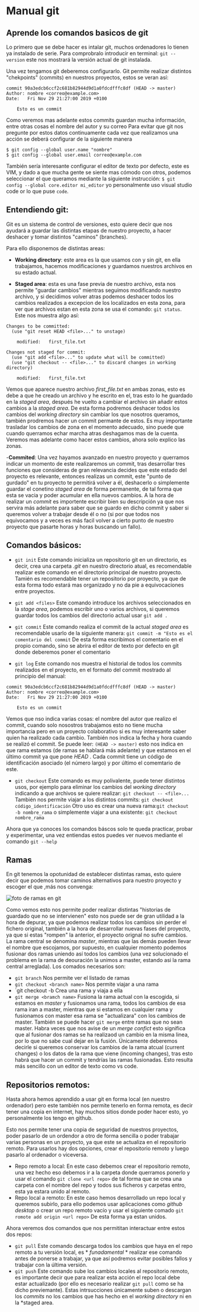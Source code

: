 # Manual git
## Aprende los comandos basicos de git

Lo primero que se debe hacer es intalar git, muchos ordenadores lo tienen ya instalado de serie. 
Para comprobralo introducir en terminal: `git --version` este nos mostrará la versión actual de git instalada.

Una vez tengamos git deberemos configurarlo. Git permite realizar distintos "chekpoints" (commits) en nuestros proyectos, estos se veran así:
```
commit 90a3edcb6ccf2c681b82944d9d1a0fdcdfffc8df (HEAD -> master)
Author: nombre <correo@example.com>
Date:   Fri Nov 29 21:27:00 2019 +0100

    Esto es un commit
```
Como veremos mas adelante estos commits guardan mucha información, entre otras cosas el nombre del autor y su correo
Para evitar que git nos pregunte por estos datos continuamente cada vez que realizamos una acción se deberá configurar de la siguiente manera
```
$ git config --global user.name "nombre"
$ git config --global user.email correo@example.com
```

También sería interesante configurar el editor de texto por defecto, este es VIM, y dado a que mucha gente se siente mas cómodo con otros, podemos seleccionar el que queramos mediante la siguiente instrucción:
`$ git config --global core.editor mi_editor`
yo personalmente uso visual studio code or lo que puse `code`.

## Entendiendo git:
Git es un sistema de control de versiones, esto quiere decir que nos ayudará a guardar las distintas etapas de nuestro proyecto, a hacer deshacer y tomar distintos "caminos" (branches).

Para ello disponemos de distintas areas:

- **Working directory**: este area es la que usamos con y sin git, en ella trabajamos, hacemos modificaciones y guardamos nuestros archivos en su estado actual.

- **Staged area**: esta es una fase previa de nuestro archivo, esta nos permite "guardar cambios" mientras seguimos modificando nuestro archivo, y si decidimos volver atras podemos deshacer todos los cambios realizados a excepcion de los localizados en esta zona, para ver que archivos estan en esta zona se usa el comando: `git status`. Este nos muestra algo así: 



```On branch master
Changes to be committed:
  (use "git reset HEAD <file>..." to unstage)

	modified:   first_file.txt

Changes not staged for commit:
  (use "git add <file>..." to update what will be committed)
  (use "git checkout -- <file>..." to discard changes in working directory)

	modified:   first_file.txt

```
Vemos que aparece nuestro archivo *first_file.txt* en ambas zonas, esto es debe a que he creado un archivo y he escrito en el, tras esto lo he guardado en la *staged area*, después he vuelto a cambiar el archivo sin añadir estos cambios a la *staged area*. De esta forma podremos deshacer todos los cambios del *working directory* sin cambiar los que nosotros queramos, también prodremos hacer un commit permante de estos.
Es muy importante trasladar los cambios de zona en el momento adecuado, sino puede que cuando querramos echar marcha atras deshagamos mas de la cuenta.
Veremos mas adelante como hacer estos cambios, ahora solo explico las zonas.

-**Commited**: Una vez hayamos avanzado en nuestro proyecto y querramos indicar un momento de este realizaremos un commit, tras desarrollar tres funciones que consideras de gran relevancia decides que este estado del proyecto es relevante, entonces realizas un commit, este "punto de gurdado" en tu proyecto te permitirá volver a él, deshacerlo o simplemente guardar el conetino *staged area* de forma permanente, de tal forma que esta se vacia y poder acumular en ella nuevos cambios. A la hora de realizar un *commit*  es importente escribir bien su descripción ya que nos servira más adelante para saber que se guardo en dicho commit y saber si queremos volver a trabajar desde él o no (si por que todos nos equivocamos y a veces es más facil volver a cierto punto de nuestro proyecto que pasarte horas y horas buscando un fallo).


## Comandos básicos:

- `git init`
Este comando inicializa un repositorio git en un directorio, es decir, crea una carpeta *.git* en nuestro directorio atual, es recomendable realizar este comando en el directorio principal de nuestro proyecto. Tamién es recomendable tener un repositorio por proyecto, ya que de esta forma todo estará mas organizado y no da pie a equivocaciones entre proyectos.

- `git add <files>`
Este comando introduce los archivos seleccionados en la *stage area*, podemos escribir uno o varios archivos, si queremos guardar todos los cambios del directorio actual usar `git add .`

- `git commit` 
Este comando realiza el commit de la actual *staged area* es recomendable usarlo de la siguiente manera:
`git commit -m "Esto es el comentario del commit`
De esta forma escribimos el comentario en el propio comando, sino se abrira el editor de texto por defecto en git donde deberemos poner el comentario

- `git log`
Este comando nos muestra el historial de todos los commits realizados en el proyecto, en el formato del commit mostrado al principio del manual:
```
commit 90a3edcb6ccf2c681b82944d9d1a0fdcdfffc8df (HEAD -> master)
Author: nombre <correo@example.com>
Date:   Fri Nov 29 21:27:00 2019 +0100

    Esto es un commit
```
Vemos que nso indica varias cosas: el nombre del autor que realizo el commit, cuando solo nosostros trabajamos esto no tiene mucha importancia pero en un proyecto colaborativo si es muy interesante saber quien ha realizado cada cambio.
También nos indica la fecha y hora cuando se realizó el commit. Se puede leer: `(HEAD -> master)` esto nos indica en que rama estamos (de ramas se hablará más adelante) y que estamos en el último commit ya que pone *HEAD* . Cada commit tiene un código de identificación asociado (el número largo) y por último el comemtario de este.


- `git checkout`
Este comando es muy polivalente, puede tener distintos usos, por ejemplo para eliminar los cambios del *working directory* indicando a que archivos se quiere realizar: `git checkout -- <file>...`
También nos permite viajar a los distintos commits: `git checkout código_identificación`
Otro uso es crear una nueva rama:`git checkout -b nombre_rama` o simplemente viajar a una existente: `git checkout nombre_rama`

Ahora que ya conoces los comandos báscos solo te queda practicar, probar y experimentar, una vez entiendas estos puedes ver nuevos mediante el comando `git --help`

## Ramas
En git tenemos la opotunidad de establecer distintas ramas, esto quiere decir que podemos tomar caminos alternativos para nuestro proyecto y escoger el que ,más nos convenga:

![foto de ramas en git](https://github.com/arejula27/Manual-git/blob/master/assets/ramas.png)

Como vemos esto nos permite poder realizar distintas "historias de guardado que no se intervienen" esto nos puede ser de gran utilidad a la hora de depurar, ya que podemos realizar todos los cambios sin perder el fichero original, también a la hora de desarrollar nuevas fases del proyecto, ya que si estas "rompen" la anterior, el proyecto orignal no sufre cambios.
La rama central se denomina *master*, mientras que las demás pueden llevar el nombre que escojamos, por supuesto, en cualquier momento podemos fusionar dos ramas uniendo así todos los cambios (una vez solucionado el problema en la rama de deouración la unimos a master, estando asi la rama central arreglada).
Los comados necesarios son:
- `git branch` Nos permite ver el listado de ramas
- `git checkout <branch name>` Nos permite viajar a una rama
- `git checkout -b <branch name> Crea una rama y viaja a ella
- `git merge <bramch name>` Fusiona la rama actual con la escogida, si estamos en *master* y fusionamos una rama, todos los cambios de esa rama iran a master, mientras que si estamos en cualquier rama y fusionamos con master esa rama se "actualizara" con los cambios de master. También se puede hacer `git merge` entre ramas que no sean master.
Habra veces que nos avise de un *merge confict* esto significa que al fusionar dos ramas se ha realizaod un cambio en la misma linea, por lo que no sabe cual dejar en la fusión. Únicamente deberemos decirle si queremos conservar los cambios de la rama atcual (current changes) o los datos de la rama que viene (incoming changes), tras esto habrá que hacer un commit y tendrías las ramas fusionadas.
Esto resulta más sencillo con un editor de texto como vs code.

## Repositorios remotos:

Hasta ahora hemos aprendido a usar git en forma local (en nuestro ordenador) pero este también nos permite tenerlo en forma remota, es decir tener una copia en internet, hay muchos sitios donde poder hacer esto, yo personalmente los tengo en github.

Esto nos permite tener una copia de seguridad de nuestros proyectos, poder pasarlo de un ordendor a otro de forma sencilla o poder trabajar varias personas en un proyecto, ya que este se actualiza en el repositorio remoto. Para usarlos hay dos opciones, crear el repositorio remoto y luego pasarlo al ordenador o viceversa.
- Repo remoto a local:
En este caso debemos crear el repositorio remoto, una vez hecho eso debemos ir a la carpeta donde querramos ponerlo y usar el comando `git clone <url repo>` de tal forma que se crea una carpeta con el nombre del repo y todos sus ficheros y carpetas entro, esta ya estara unido al remoto.
- Repo local a remoto:
En este caso hemos desarrollado un repo local y queremos subirlo, para ello podemos usar aplicaciones como *github desktop* o crear un repo remoto vacío y usar el siguiente comado `git romote add origin <url repo>`
De esta forma ya estan unidos.

Ahora veremos dos comandos que nos permititan interactuar entre estos dos repos:
- `git pull` Este comando descarga todos los cambios que haya en el repo remoto a tu versión local, es * *funadamental* * realizar ese comando antes de ponerse a trabajar, ya que así podremos evitar posibles fallos y trabajar con la última versión. 
- `git push`  Este comando sube los cambios locales al repositorio remoto, es importante decir que para realizar esta acción el repo local debe estar actualizado (por ello es necesario realizar `git pull` como se ha dicho previemante).
Estas  intrsucciones únicamente suben o descargan los *commits* no los cambios que has hecho en el *working directory* ni en la *staged area.







